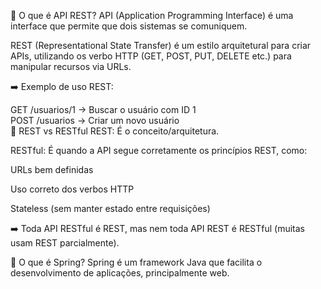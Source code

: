 📌 O que é API REST?
API (Application Programming Interface) é uma interface que permite que dois sistemas se comuniquem.

REST (Representational State Transfer) é um estilo arquitetural para criar APIs, utilizando os verbo HTTP (GET, POST, PUT, DELETE etc.) para manipular recursos via URLs.

➡️ Exemplo de uso REST:

GET /usuarios/1     → Buscar o usuário com ID 1  
POST /usuarios      → Criar um novo usuário  
🤔 REST vs RESTful
REST: É o conceito/arquitetura.

RESTful: É quando a API segue corretamente os princípios REST, como:

URLs bem definidas

Uso correto dos verbos HTTP

Stateless (sem manter estado entre requisições)

➡️ Toda API RESTful é REST, mas nem toda API REST é RESTful (muitas usam REST parcialmente).

🌱 O que é Spring?
Spring é um framework Java que facilita o desenvolvimento de aplicações, principalmente web.
